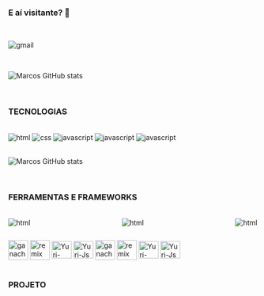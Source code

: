 ### E aí visitante?  🤙

<br/>

<!--
[![blog](https://img.shields.io/badge/Blogger-FF5722?style=for-the-badge&logo=blogger&logoColor=white)](https://lendcash.com.br)
[![youtube](https://img.shields.io/badge/LinkedIn-0077B5?style=for-the-badge&logo=linkedin&logoColor=white)](https://lendcash.com.br)
[![instagram](https://img.shields.io/badge/Instagram-E4405F?style=for-the-badge&logo=instagram&logoColor=white)](https://lendcash.com.br)
-->

![gmail](https://img.shields.io/badge/Gmail-D14836?style=for-the-badge&logo=gmail&logoColor=white) 
<!-- Quando for linkar não esquecer dos colchetes -->

</br>

![Marcos GitHub stats](https://github-readme-stats.vercel.app/api?username=marcospaulomacedo&show_icons=true&theme=onedark)

</br>

### TECNOLOGIAS
<br/>
<div class="img">
        <img src="https://img.shields.io/badge/HTML-239120?style=for-the-badge&logo=html5&logoColor=white" alt="html">
        <img src="https://img.shields.io/badge/CSS-239120?&style=for-the-badge&logo=css3&logoColor=white" alt="css">
        <img src="https://img.shields.io/badge/JavaScript-F7DF1E?style=for-the-badge&logo=javascript&logoColor=black" alt="javascript">
        <img src="https://img.shields.io/badge/Solidity-%23363636.svg?style=for-the-badge&logo=solidity&logoColor=white" alt="javascript">
        <img src="https://img.shields.io/badge/c-%2300599C.svg?style=for-the-badge&logo=c&logoColor=white" alt="javascript">
</div>

<br>

![Marcos GitHub stats](	https://github-readme-stats.vercel.app/api/top-langs/?username=marcospaulomacedo&theme=blue-green)

<br>

### FERRAMENTAS E FRAMEWORKS

<br>

<div style="display: flex;
    margin-bottom: 10px;
     justify-content: space-between;
    ">
    <img src="https://img.shields.io/badge/web3.js-F16822?style=for-the-badge&logo=web3.js&logoColor=white" alt="html">
    <img src="https://img.shields.io/badge/WordPress-21759B.svg?style=for-the-badge&logo=WordPress&logoColor=white" alt="html"> 
    <img src="https://img.shields.io/badge/OpenZeppelin-4E5EE4.svg?style=for-the-badge&logo=OpenZeppelin&logoColor=white" alt="html">
</div>

<!--
[![web3](https://img.shields.io/badge/web3.js-F16822?style=for-the-badge&logo=web3.js&logoColor=white)](https://lendcash.com.br)
![wordpress](https://img.shields.io/badge/WordPress-21759B.svg?style=for-the-badge&logo=WordPress&logoColor=white)
![Open-zeppelin](https://img.shields.io/badge/OpenZeppelin-4E5EE4.svg?style=for-the-badge&logo=OpenZeppelin&logoColor=white)
-->
<div style="display: inline_block"><br>
  <img alt="ganache" align="center" height="40" width="40" src="https://user-images.githubusercontent.com/102096687/197690875-b70bdc73-7ce4-4b3b-bdc3-41f692d3f726.png">
  <img alt="remix" align="center"  height="40" width="40" src="https://user-images.githubusercontent.com/102096687/197690524-71ed389f-cca5-4558-8c4d-1057cda91ce6.png">
  <img align="center" alt="Yuri-BootStrap" height="35" width="40" src="https://user-images.githubusercontent.com/102096687/197691299-8a3c2f5a-74f1-41ef-ae6e-ec9b2b66fba1.png">
  <img align="center" alt="Yuri-Js" height="35" width="40" src="https://user-images.githubusercontent.com/102096687/197691490-87b4724b-46c0-443c-a13e-003c68c09daa.png">
        <img alt="ganache" align="center" height="40" width="40" src="https://user-images.githubusercontent.com/102096687/197690875-b70bdc73-7ce4-4b3b-bdc3-41f692d3f726.png">
  <img alt="remix" align="center"  height="40" width="40" src="https://user-images.githubusercontent.com/102096687/197690524-71ed389f-cca5-4558-8c4d-1057cda91ce6.png">
  <img align="center" alt="Yuri-BootStrap" height="35" width="40" src="https://user-images.githubusercontent.com/102096687/197691299-8a3c2f5a-74f1-41ef-ae6e-ec9b2b66fba1.png">
  <img align="center" alt="Yuri-Js" height="35" width="40" src="https://user-images.githubusercontent.com/102096687/197691490-87b4724b-46c0-443c-a13e-003c68c09daa.png">
</div>

<br>

### PROJETO

